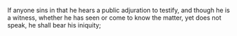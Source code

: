 If anyone sins in that he hears a public adjuration to testify, and though he is a witness, whether he has seen or come to know the matter, yet does not speak, he shall bear his iniquity;
